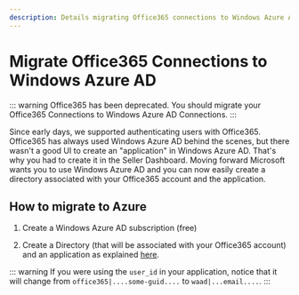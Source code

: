```yaml
---
description: Details migrating Office365 connections to Windows Azure AD.
---
```


# Migrate Office365 Connections to Windows Azure AD

::: warning
Office365 has been deprecated. You should migrate your Office365 Connections to Windows Azure AD Connections.
:::

Since early days, we supported authenticating users with Office365. Office365 has always used Windows Azure AD behind the scenes, but there wasn't a good UI to create an "application" in Windows Azure AD. That's why you had to create it in the Seller Dashboard. Moving forward Microsoft wants you to use Windows Azure AD and you can now easily create a directory associated with your Office365 account and the application.

## How to migrate to Azure

1. Create a Windows Azure AD subscription (free)

2. Create a Directory (that will be associated with your Office365 account) and an application as explained [here](/waad-clientid).

::: warning
If you were using the `user_id` in your application, notice that it will change from `office365|....some-guid....` to `waad|...email....`.
:::
